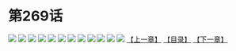 # 第269话
![](https://mao.mhtupian.com/uploads/img/7563/327117/001.jpg)
![](https://mao.mhtupian.com/uploads/img/7563/327117/002.jpg)
![](https://mao.mhtupian.com/uploads/img/7563/327117/003.jpg)
![](https://mao.mhtupian.com/uploads/img/7563/327117/004.jpg)
![](https://mao.mhtupian.com/uploads/img/7563/327117/005.jpg)
![](https://mao.mhtupian.com/uploads/img/7563/327117/006.jpg)
![](https://mao.mhtupian.com/uploads/img/7563/327117/007.jpg)
![](https://mao.mhtupian.com/uploads/img/7563/327117/008.jpg)
![](https://mao.mhtupian.com/uploads/img/7563/327117/009.jpg)
![](https://mao.mhtupian.com/uploads/img/7563/327117/010.jpg)
![](https://mao.mhtupian.com/uploads/img/7563/327117/011.jpg)
![](https://mao.mhtupian.com/uploads/img/7563/327117/012.jpg)
[【上一章】](./13.md)
[【目录】](./README.md)
[【下一章】](./15.md)
